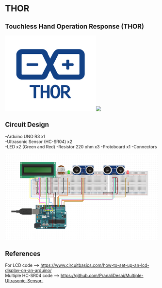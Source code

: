 # THOR
## Touchless Hand Operation Response (THOR)
<p align="left">
  <img width="300" src="/images/logo.png"><img width="400" src="/images/sample.gif">
</p>

## Circuit Design
-Arduino UNO R3 x1 <br />
-Ultrasonic Sensor (HC-SR04) x2 <br />
-LED x2 (Green and Red)
-Resistor 220 ohm x3
-Protoboard x1
-Connectors

<p align="left">
  <img width="800" src="/images/circuit.png">
</p>

## References

For LCD code --> https://www.circuitbasics.com/how-to-set-up-an-lcd-display-on-an-arduino/ <br />
Multiple HC-SR04 code --> https://github.com/PranaliDesai/Multiple-Ultrasonic-Sensor-
